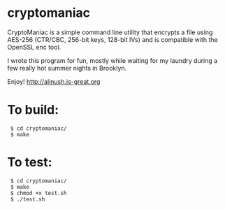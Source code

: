 cryptomaniac
============

CryptoManiac is a simple command line utility that encrypts a file using AES-256 (CTR/CBC, 256-bit keys, 128-bit IVs) and is compatible with the OpenSSL enc tool.

I wrote this program for fun, mostly while waiting for my laundry during a few really hot summer nights in Brooklyn.

Enjoy! 
http://alinush.is-great.org

To build:
=========
```
 $ cd cryptomaniac/
 $ make
```

To test:
========
```
 $ cd cryptomaniac/
 $ make
 $ chmod +x test.sh
 $ ./test.sh
```
